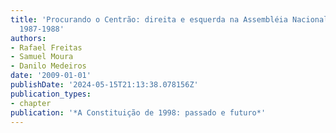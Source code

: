 ```yaml
---
title: 'Procurando o Centrão: direita e esquerda na Assembléia Nacional Constituinte,
  1987-1988'
authors:
- Rafael Freitas
- Samuel Moura
- Danilo Medeiros
date: '2009-01-01'
publishDate: '2024-05-15T21:13:38.078156Z'
publication_types:
- chapter
publication: '*A Constituição de 1998: passado e futuro*'
---
```

